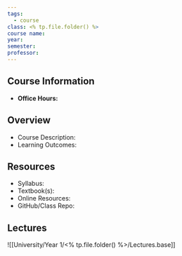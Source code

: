 ```yaml
---
tags:
  - course
class: <% tp.file.folder() %>
course name:
year:
semester:
professor:
---
```

## Course Information
- **Office Hours:**  

## Overview
- Course Description:  
- Learning Outcomes:  

## Resources
- Syllabus:  
- Textbook(s):  
- Online Resources:  
- GitHub/Class Repo:  

## Lectures
![[University/Year 1/<% tp.file.folder() %>/Lectures.base]]